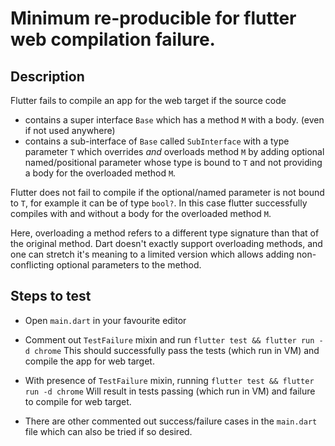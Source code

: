 # Minimum re-producible for flutter web compilation failure.

## Description

Flutter fails to compile an app for the web target if the source code 
 - contains a super interface `Base` which has a method `M` with a
body. (even if not used anywhere)
- contains a sub-interface of `Base` called `SubInterface` with a type parameter `T` which overrides
_and_ overloads method `M` by adding optional named/positional parameter whose
type is bound to `T` and not providing a body for the overloaded method `M`.

Flutter does not fail to compile if the optional/named parameter is not bound to
`T`, for example it can be of type `bool?`. In this case flutter successfully
compiles with and without a body for the overloaded method `M`.

Here, overloading a method refers to a different type signature than that of the
original method. Dart doesn't exactly support overloading methods, and one can
stretch it's meaning to a limited version which allows adding non-conflicting
optional parameters to the method.

## Steps to test
- Open `main.dart` in your favourite editor 
- Comment out `TestFailure` mixin and run `flutter test && flutter run -d chrome`
  This should successfully pass the tests (which run in VM) and compile the app
  for web target.

- With presence of `TestFailure` mixin, running `flutter test && flutter run -d chrome`
  Will result in tests passing (which run in VM) and failure to compile for web
  target.

- There are other commented out success/failure cases in the `main.dart` file which
  can also be tried if so desired.
